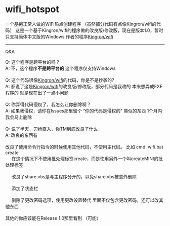 # wifi_hotspot

一个<del>基佬</del>正常人做的WIFI热点创建程序 （虽然部分代码有点像Kingron/wifi的代码）
这是一个基于Kingron/wifi的程序做的改良版/修改版，现在是版本1.0，暂时只支持简体中文版的Windows
作者的程序<a href="https://github.com/kingron/wifi">Kingron/wifi</a>

<hr>

Q&A

Q: 这个程序是跨平台的吗？
<br>
A: 不，这个程序<b>不是跨平台的</b> 这个程序仅支持Windows
<br>
<br>
Q: 这个代码很像<a href="https://github.com/kingron/wifi">Kingron/wifi</a>的代码，你是不是抄袭的?
<br>
A: 都说了这是<a href="https://github.com/kingron/wifi">Kingron/wifi</a>的改良版/修改版，部分代码是我改的 本来想弄成EXE程序的 就是现在出了一点小问题
<br>
<br>
Q: 你弄得代码侵权了，我怎么让你删除啊？
<br>
A: 如果我侵权，请你在Issues那里留个 “你的代码是侵权的” 类似的东西 1个月内我会马上删除
<br>
<br>
Q: 说了半天，刀枪直入，你TM到底改良了什么
<br>
A: 改良的东西有
  <br>
  <br>
      改良了使用命令行指令的时候使用其他代码，不使用主代码。 比如 cmd: wifi.bat create
      <br>
      在这个情况下不使用批处理标签create，而是使用另外一个叫createMINI的批处理标签
<br>
<br>
      改良了share.vbs是与主程序分开的，以免share.vbs被意外删除
<br>
<br>
      添加了状态栏
<br>
<br>
      删除了更改密码选项，使用更改设置替代 里面不仅包含更改密码，还可以改其他东西
<br>
<br>
其他的你应该能在Release 1.0那里看到 （可能）
